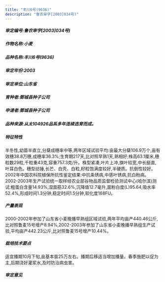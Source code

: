 ```yaml
---
title: "丰川6号(9636)"
description: "鲁农审字[2003]034号)"
---
```

##### 审定编号:鲁农审字[2003]034号)

##### 作物名称:小麦

##### 品种名称:丰川6号(9636)

##### 审定年份:2003

##### 审定单位:山东省

##### 育种者:鄄城县种子公司

##### 申请者:鄄城县种子公司

##### 品种来源:从太104926品系多年连续选育而成。

##### 特征特性
半冬性,幼苗半直立,分蘖成穗率中等,两年区域试验平均:亩最大分蘖106.9万个,亩有效穗38.8万穗,成穗率36.3%;生育期217天,比对照早熟1天,熟相好;株高63.1厘米,穗粒数29粒,千粒重43克,容重757.3克/升。株型紧凑,叶片上冲,旗叶较宽,中长挺直,叶耳白色。穗型纺锤,长芒、白壳、白粒,籽粒饱满度较好,半硬质。抗倒性较好。2002年中国农科院植保所抗性鉴定结果:中抗条锈病,中感叶锈病,抗白粉病。2002-2003年生产试验统一取样经农业部谷物品质监督检验测试中心(哈尔滨)测试:粗蛋白含量14.93%,湿面筋32.6%,沉降值12.7毫升,面粉白度(L)95.64,吸水率52.4%,形成时间1.3分钟,稳定时间1.5分钟,软化度168FU。

##### 产量表现
2000-2002年参加了山东省小麦晚播早熟组区域试验,两年平均亩产440.46公斤,比对照鲁麦15号增产8.94%,2002-2003年参加了山东省小麦晚播早熟组生产试验,平均亩产442.23公斤,比对照鲁麦15号增产10.44%。

##### 栽培技术要点
适宜播期10月下旬,亩基本苗25万左右。播期后移适当增加播量。春季施肥以促为主,后期浇好灌浆水,及时防治病虫害。

##### 审定意见

